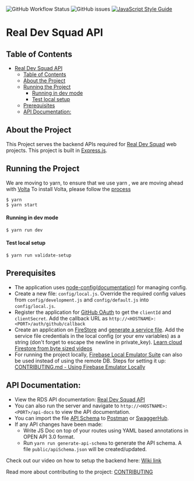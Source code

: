 ![GitHub Workflow Status](https://img.shields.io/github/workflow/status/Real-Dev-Squad/website-backend/Tests?style=for-the-badge)
![GitHub issues](https://img.shields.io/github/issues/Real-Dev-Squad/website-backend?style=for-the-badge)
[![JavaScript Style Guide](https://img.shields.io/badge/code_style-standard-brightgreen.svg?style=for-the-badge)](https://standardjs.com)

# Real Dev Squad API

<!-- TABLE OF CONTENTS -->
## Table of Contents

- [Real Dev Squad API](#real-dev-squad-api)
  - [Table of Contents](#table-of-contents)
  - [About the Project](#about-the-project)
  - [Running the Project](#running-the-project)
      - [Running in dev mode](#running-in-dev-mode)
      - [Test local setup](#test-local-setup)
  - [Prerequisites](#prerequisites)
  - [API Documentation:](#api-documentation)

## About the Project
This Project serves the backend APIs required for [Real Dev Squad](https://realdevsquad.com/) web projects. This project is built in [Express.js](https://expressjs.com/).

## Running the Project
We are moving to yarn, to ensure that we use yarn , we are moving ahead with [Volta](https://docs.volta.sh/guide/#why-volta)
To install Volta, please follow the [process](https://docs.volta.sh/guide/getting-started)
```shell
$ yarn
$ yarn start
```
#### Running in dev mode
```shell
$ yarn run dev
```

#### Test local setup
```shell
$ yarn run validate-setup
```

## Prerequisites
- The application uses [node-config](https://github.com/lorenwest/node-config)([documentation](https://github.com/lorenwest/node-config/wiki/Configuration-Files)) for managing config.
- Create a new file: `config/local.js`. Override the required config values from `config/development.js` and `config/default.js` into `config/local.js`.
- Register the application for [GitHub OAuth](https://docs.github.com/en/developers/apps/creating-an-oauth-app) to get the `clientId` and `clientSecret`. Add the callback URL as `http://<HOSTNAME>:<PORT>/auth/github/callback`
- Create an application on [FireStore](https://firebase.google.com/docs/firestore) and [generate a service file](https://cloud.google.com/iam/docs/creating-managing-service-account-keys). Add the service file credentials in the local config (or your env variables) as a string (don't forget to escape the newline in private_key). [Learn cloud Firestore from byte sized videos](https://youtube.com/playlist?list=PLl-K7zZEsYLluG5MCVEzXAQ7ACZBCuZgZ)
- For running the project locally, [Firebase Local Emulator Suite](https://firebase.google.com/docs/emulator-suite) can also be used instead of using the remote DB. Steps for setting it up: [CONTRIBUTING.md - Using Firebase Emulator Locally](https://github.com/Real-Dev-Squad/website-backend/blob/develop/CONTRIBUTING.md#using-firebase-emulator-locally)

## API Documentation:
- View the RDS API documentation: [Real Dev Squad API](https://documenter.getpostman.com/view/2021368/TW6wH8Ns)
- You can also run the server and navigate to `http://<HOSTNAME>:<PORT>/api-docs` to view the API documentation.
- You can import the file [API Schema](https://github.com/Real-Dev-Squad/website-backend/blob/develop/public/apiSchema.json) to [Postman](https://www.postman.com/) or [SwaggerHub](https://swagger.io/tools/swaggerhub/).
- If any API changes have been made:
    - Write JS Doc on top of your routes using YAML based annotations in OPEN API 3.0 format.
    - Run `yarn run generate-api-schema` to generate the API schema. A file `public/apiSchema.json` will be created/updated.

Check out our video on how to setup the backend here: [Wiki link](https://github.com/Real-Dev-Squad/website-backend/wiki/Backend-setup-and-understanding-the-flow)

Read more about contributing to the project: [CONTRIBUTING](CONTRIBUTING.md)
